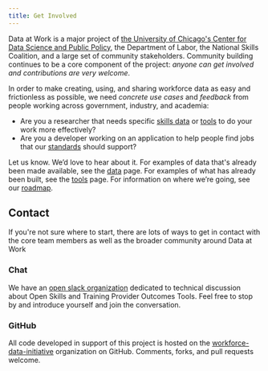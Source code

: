 ```yaml
---
title: Get Involved
---
```


Data at Work is a major project of [the University of Chicago's Center for Data Science and Public Policy](https://dsapp.uchicago.edu), the Department of Labor, the National Skills Coalition, and a large set of community stakeholders.  Community building continues to be a core component of the project: *anyone can get involved and contributions are very welcome*.

In order to make creating, using, and sharing workforce data as easy and frictionless as possible, we need *concrete use cases* and *feedback* from people working across government, industry, and academia:

- Are you a researcher that needs specific [skills data](/data/) or [tools](/tools) to do your work more effectively?  
- Are you a developer working on an application to help people find jobs that our [standards](/standards/) should support?

Let us know. We’d love to hear about it. For examples of data that's already been made available, see the [data](/data/) page. For examples of what has already been built, see the [tools](/tools/) page.  For information on where we’re going, see our [roadmap](/roadmap/).

## Contact

If you're not sure where to start, there are lots of ways to get in contact with the core team members as well as the broader community around Data at Work

### Chat

We have an [open slack organization](http://slack.dataatwork.org) dedicated to technical discussion about Open Skills and Training Provider Outcomes Tools.  Feel free to stop by and introduce yourself and join the conversation.

### GitHub

All code developed in support of this project is hosted on the [workforce-data-initiative](https://github.com/workforce-data-initiative) organization on GitHub.  Comments, forks, and pull requests welcome.
